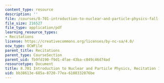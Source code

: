 ```yaml
---
content_type: resource
description: ''
file: /courses/8-701-introduction-to-nuclear-and-particle-physics-fall-2020/bb38613e685a872077ea6108332076be_MIT8_701f20_rec13_soln.pdf
file_size: 216527
file_type: application/pdf
learning_resource_types:
- Recitations
license: https://creativecommons.org/licenses/by-nc-sa/4.0/
ocw_type: OCWFile
parent_title: Recitations
parent_type: CourseSection
parent_uid: fb9fd190-f9d1-4fae-43ba-c049c46d74ad
resourcetype: Document
title: 8.701 Introduction to Nuclear and Particle Physics, Recitation 13 Solutions
uid: bb38613e-685a-8720-77ea-6108332076be
---
```

